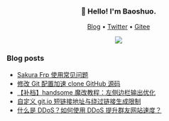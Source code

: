 <h3 align="center">👋 Hello! I'm Baoshuo.</h3>

<p align="center">
  <a href="https://baoshuo.blog">Blog</a> •
  <a href="https://twitter.com/renbaoshuo">Twitter</a> •
  <a href="https://gitee.com/renbaoshuo">Gitee</a>
</p>
<p align="center">
<img src="https://github-readme-stats.vercel.app/api?username=renbaoshuo&show_icons=true&theme=default">
</p>

### Blog posts

<!--START_SECTION:feed-->
* [Sakura Frp 使用常见问题](https:&#x2F;&#x2F;baoshuo.blog&#x2F;post&#x2F;8tYaUDF47&#x2F;)
* [修改 Git 配置加速 clone GitHub 源码](https:&#x2F;&#x2F;baoshuo.blog&#x2F;post&#x2F;5vwyjylHh&#x2F;)
* [【补档】handsome 魔改教程：左侧边栏输出优化](https:&#x2F;&#x2F;baoshuo.blog&#x2F;post&#x2F;Tqp-Gj-LY&#x2F;)
* [自定义 git.io 短链接地址与绕过链接生成限制](https:&#x2F;&#x2F;baoshuo.blog&#x2F;post&#x2F;oKnaKLcDb&#x2F;)
* [什么是 DDoS？如何使用 DDoS 提升群友网站速度？](https:&#x2F;&#x2F;baoshuo.blog&#x2F;post&#x2F;ObCitOBoi&#x2F;)
<!--END_SECTION:feed-->


<!--
**renbaoshuo/renbaoshuo** is a ✨ _special_ ✨ repository because its `README.md` (this file) appears on your GitHub profile.

Here are some ideas to get you started:

- 🔭 I’m currently working on ...
- 🌱 I’m currently learning ...
- 👯 I’m looking to collaborate on ...
- 🤔 I’m looking for help with ...
- 💬 Ask me about ...
- 📫 How to reach me: ...
- 😄 Pronouns: ...
- ⚡ Fun fact: ...
-->
